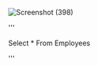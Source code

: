 


![Screenshot (398)](https://user-images.githubusercontent.com/79485961/169616722-36278195-fa62-4dc7-9f07-0267dc7ca2fe.png)



''' 

  Select *
From Employees

'''

